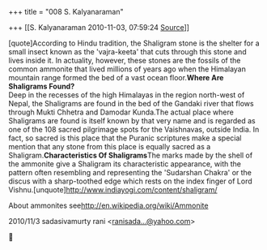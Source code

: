+++
title = "008 S. Kalyanaraman"

+++
[[S. Kalyanaraman	2010-11-03, 07:59:24 [Source](https://groups.google.com/g/bvparishat/c/bnoL5XjNnR8)]]



\[quote\]According to Hindu tradition, the Shaligram stone is the shelter for a small insect known as the 'vajra-keeta' that cuts through this stone and lives inside it. In actuality, however, these stones are the fossils of the common ammonite that lived millions of years ago when the Himalayan mountain range formed the bed of a vast ocean floor.**Where Are Shaligrams Found?**  
Deep in the recesses of the high Himalayas in the region north-west of Nepal, the Shaligrams are found in the bed of the Gandaki river that flows through Mukti Chhetra and Damodar Kunda.The actual place where Shaligrams are found is itself known by that very name and is regarded as one of the 108 sacred pilgrimage spots for the Vaishnavas, outside India. In fact, so sacred is this place that the Puranic scriptures make a special mention that any stone from this place is equally sacred as a Shaligram.**Characteristics Of Shaligrams**The marks made by the shell of the ammonite give a Shaligram its characteristic appearance, with the pattern often resembling and representing the 'Sudarshan Chakra' or the discus with a sharp-toothed edge which rests on the index finger of Lord Vishnu.\[unquote\]<http://www.indiayogi.com/content/shaligram/>

  

[](http://www.indiayogi.com/content/shaligram/)About ammonites see<http://en.wikipedia.org/wiki/Ammonite>  
  
  

2010/11/3 sadasivamurty rani \<[ranisada...@yahoo.com]()\>



